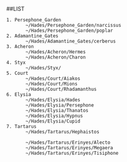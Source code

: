 ##LIST

    1. Persephone_Garden
           ~/Hades/Persephone_Garden/narcissus 
           ~/Hades/Persephone_Garden/poplar 
    2. Adamantine_Gates
           ~/Hades/Adamantine_Gates/cerberus 
    3. Acheron
           ~/Hades/Acheron/Hermes
           ~/Hades/Acheron/Charon
    4. Styx
           ~/Hades/Styx/
    5. Court
           ~/Hades/Court/Aiakos
           ~/Hades/Court/Mions
           ~/Hades/Court/Rhadamanthus
    6. Elysia
           ~/Hades/Elysia/Hades
           ~/Hades/Elysia/Persephone
           ~/Hades/Elysia/Thanatos
           ~/Hades/Elysia/Hypnus
           ~/Hades/Elysia/Cupid
    7. Tartarus
           ~/Hades/Tartarus/Hephaistos

           ~/Hades/Tartarus/Erinyes/Alecto
           ~/Hades/Tartarus/Erinyes/Megaera
           ~/Hades/Tartarus/Erinyes/Tisiphone

